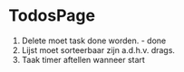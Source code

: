 # TodosPage

1. Delete moet task done worden. - done
2. Lijst moet sorteerbaar zijn a.d.h.v. drags.
3. Taak timer aftellen wanneer start

